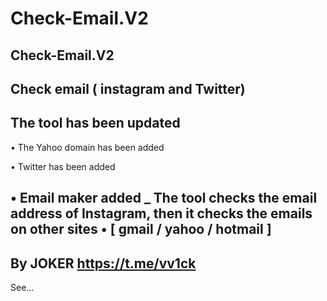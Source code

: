 # Check-Email.V2
Check-Email.V2
-
Check email ( instagram and Twitter)
-
The tool has been updated
-
• The Yahoo domain has been added

• Twitter has been added

• Email maker added _ The tool checks the email address of Instagram, then it checks the emails on other sites • [ gmail / yahoo / hotmail ]
-
By JOKER https://t.me/vv1ck
-
See...
